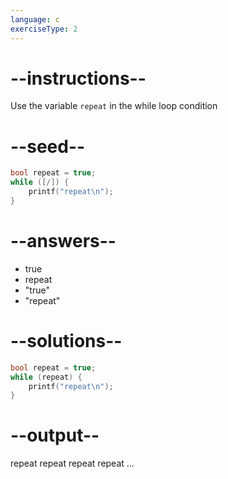 ```yaml
---
language: c
exerciseType: 2
---
```


# --instructions--

Use the variable `repeat` in the while loop condition

# --seed--

```c
bool repeat = true;
while ([/]) {
    printf("repeat\n");
}
```

# --answers--

- true
- repeat
- "true"
- "repeat"

# --solutions--

```c
bool repeat = true;
while (repeat) {
    printf("repeat\n");
}
```

# --output--

repeat
repeat
repeat
repeat
...

